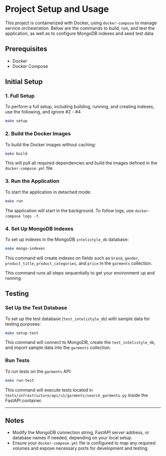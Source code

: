
# Project Setup and Usage

This project is containerized with Docker, using `docker-compose` to manage service orchestration. Below are the commands to build, run, and test the application, as well as to configure MongoDB indexes and seed test data.

## Prerequisites

- Docker
- Docker Compose

## Initial Setup

### 1. Full Setup

To perform a full setup, including building, running, and creating indexes, use the following, and ignore #2 - #4

```bash
make setup
```

### 2. Build the Docker Images

To build the Docker images without caching:

```bash
make build
```

This will pull all required dependencies and build the images defined in the `docker-compose.yml` file.

### 3. Run the Application

To start the application in detached mode:

```bash
make run
```

The application will start in the background. To follow logs, use `docker-compose logs -f`.

### 4. Set Up MongoDB Indexes

To set up indexes in the MongoDB `intelistyle_db` database:

```bash
make mongo-indexes
```

This command will create indexes on fields such as `brand`, `gender`, `product_title`, `product_categories`, and `price` in the `garments` collection.


This command runs all steps sequentially to get your environment up and running.

## Testing

### Set Up the Test Database

To set up the test database (`test_intelistyle_db`) with sample data for testing purposes:

```bash
make setup-test
```

This command will connect to MongoDB, create the `test_intelistyle_db`, and import sample data into the `garments` collection.

### Run Tests

To run tests on the `garments` API:

```bash
make run-test
```

This command will execute tests located in `tests/infrastructure/api/v1/garments/search_garments.py` inside the FastAPI container.

---

## Notes

- Modify the MongoDB connection string, FastAPI server address, or database names if needed, depending on your local setup.
- Ensure your `docker-compose.yml` file is configured to map any required volumes and expose necessary ports for development and testing.


